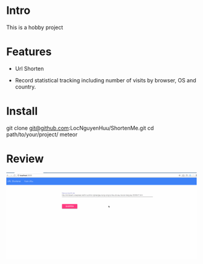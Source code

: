 Intro
==============

This is a hobby project

Features
==============

- Url Shorten

- Record statistical tracking including number of visits by browser, OS and country.


Install
==============

git clone git@github.com:LocNguyenHuu/ShortenMe.git
cd path/to/your/project/
meteor

Review
==============

![Alt text](./ShortenUrl.gif?raw=true "Optional Title")

